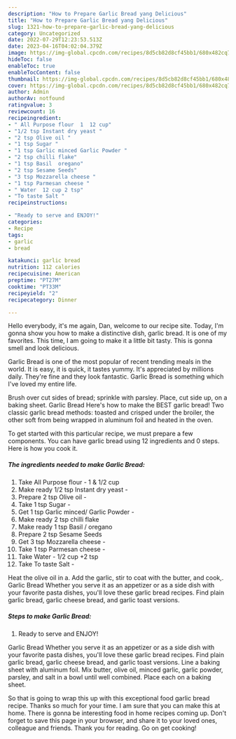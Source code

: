 ```yaml
---
description: "How to Prepare Garlic Bread yang Delicious"
title: "How to Prepare Garlic Bread yang Delicious"
slug: 1321-how-to-prepare-garlic-bread-yang-delicious
category: Uncategorized
date: 2022-07-29T12:23:53.513Z
date: 2023-04-16T04:02:04.379Z
image: https://img-global.cpcdn.com/recipes/8d5cb82d8cf45bb1/680x482cq70/garlic-bread-recipe-main-photo.jpg
hideToc: false
enableToc: true
enableTocContent: false
thumbnail: https://img-global.cpcdn.com/recipes/8d5cb82d8cf45bb1/680x482cq70/garlic-bread-recipe-main-photo.jpg
cover: https://img-global.cpcdn.com/recipes/8d5cb82d8cf45bb1/680x482cq70/garlic-bread-recipe-main-photo.jpg
author: Admin
authorAv: notfound
ratingvalue: 3
reviewcount: 16
recipeingredient:
- " All Purpose flour  1  12 cup"
- "1/2 tsp Instant dry yeast "
- "2 tsp Olive oil "
- "1 tsp Sugar "
- "1 tsp Garlic minced Garlic Powder "
- "2 tsp chilli flake"
- "1 tsp Basil  oregano"
- "2 tsp Sesame Seeds"
- "3 tsp Mozzarella cheese "
- "1 tsp Parmesan cheese "
- " Water  12 cup 2 tsp"
- "To taste Salt "
recipeinstructions:

- "Ready to serve and ENJOY!"
categories:
- Recipe
tags:
- garlic
- bread

katakunci: garlic bread 
nutrition: 112 calories
recipecuisine: American
preptime: "PT27M"
cooktime: "PT33M"
recipeyield: "2"
recipecategory: Dinner

---
```



Hello everybody, it's me again, Dan, welcome to our recipe site. Today, I'm gonna show you how to make a distinctive dish, garlic bread. It is one of my favorites. This time, I am going to make it a little bit tasty. This is gonna smell and look delicious.

Garlic Bread is one of the most popular of recent trending meals in the world. It is easy, it is quick, it tastes yummy. It's appreciated by millions daily. They're fine and they look fantastic. Garlic Bread is something which I've loved my entire life.

Brush over cut sides of bread; sprinkle with parsley. Place, cut side up, on a baking sheet. Garlic Bread Here&#39;s how to make the BEST garlic bread! Two classic garlic bread methods: toasted and crisped under the broiler, the other soft from being wrapped in aluminum foil and heated in the oven.


To get started with this particular recipe, we must prepare a few components. You can have garlic bread using 12 ingredients and 0 steps. Here is how you cook it.

<!--inarticleads1-->

##### The ingredients needed to make Garlic Bread:

1. Take  All Purpose flour - 1 &amp; 1/2 cup
1. Make ready 1/2 tsp Instant dry yeast -
1. Prepare 2 tsp Olive oil -
1. Take 1 tsp Sugar -
1. Get 1 tsp Garlic minced/ Garlic Powder -
1. Make ready 2 tsp chilli flake
1. Make ready 1 tsp Basil / oregano
1. Prepare 2 tsp Sesame Seeds
1. Get 3 tsp Mozzarella cheese -
1. Take 1 tsp Parmesan cheese -
1. Take  Water - 1/2 cup +2 tsp
1. Take To taste Salt -


Heat the olive oil in a. Add the garlic, stir to coat with the butter, and cook,. Garlic Bread Whether you serve it as an appetizer or as a side dish with your favorite pasta dishes, you&#39;ll love these garlic bread recipes. Find plain garlic bread, garlic cheese bread, and garlic toast versions. 

<!--inarticleads2-->

##### Steps to make Garlic Bread:


1. Ready to serve and ENJOY!

Garlic Bread Whether you serve it as an appetizer or as a side dish with your favorite pasta dishes, you&#39;ll love these garlic bread recipes. Find plain garlic bread, garlic cheese bread, and garlic toast versions. Line a baking sheet with aluminum foil. Mix butter, olive oil, minced garlic, garlic powder, parsley, and salt in a bowl until well combined. Place each on a baking sheet. 

So that is going to wrap this up with this exceptional food garlic bread recipe. Thanks so much for your time. I am sure that you can make this at home. There is gonna be interesting food in home recipes coming up. Don't forget to save this page in your browser, and share it to your loved ones, colleague and friends. Thank you for reading. Go on get cooking!
